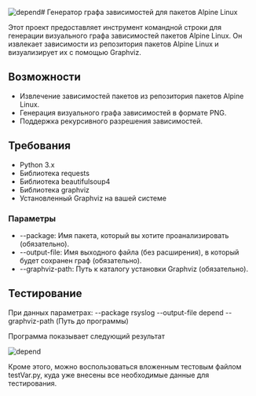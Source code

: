![depend](https://github.com/user-attachments/assets/a64c824b-909e-4956-aa22-ba46e7e68718)# Генератор графа зависимостей для пакетов Alpine Linux

Этот проект предоставляет инструмент командной строки для генерации визуального графа зависимостей пакетов Alpine Linux. Он извлекает зависимости из репозитория пакетов Alpine Linux и визуализирует их с помощью Graphviz.

## Возможности

- Извлечение зависимостей пакетов из репозитория пакетов Alpine Linux.
- Генерация визуального графа зависимостей в формате PNG.
- Поддержка рекурсивного разрешения зависимостей.

## Требования

- Python 3.x
- Библиотека requests
- Библиотека beautifulsoup4
- Библиотека graphviz
- Установленный Graphviz на вашей системе
  
### Параметры

- --package: Имя пакета, который вы хотите проанализировать (обязательно).
- --output-file: Имя выходного файла (без расширения), в который будет сохранен граф (обязательно).
- --graphviz-path: Путь к каталогу установки Graphviz (обязательно).

## Тестирование

При данных параметрах:
--package rsyslog
--output-file depend
--graphviz-path (Путь до программы)

Программа показывает следующий результат

![depend](https://github.com/user-attachments/assets/4b8ae81e-d16e-460b-ba6f-f3cfeb88eceb)

Кроме этого, можно воспользоваться вложенным тестовым файлом testVar.py, куда уже внесены все необходимые данные для тестирования.
